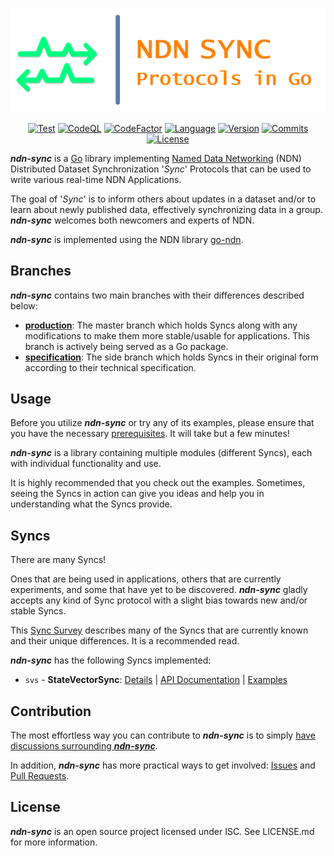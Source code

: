 <div align="center">

![Visual](/docs/README_VISUAL.png)

[![Test](https://img.shields.io/github/actions/workflow/status/justincpresley/ndn-sync/test.yaml?branch=production&label=Test)][1]
[![CodeQL](https://img.shields.io/github/actions/workflow/status/justincpresley/ndn-sync/codeql.yml?branch=production&label=CodeQL)][2]
[![CodeFactor](https://img.shields.io/codefactor/grade/github/justincpresley/ndn-sync/production?label=CodeFactor)][3]
[![Language](https://img.shields.io/github/go-mod/go-version/justincpresley/ndn-sync/production?label=Go)][4]
[![Version](https://img.shields.io/github/v/tag/justincpresley/ndn-sync?label=Latest%20version)][5]
[![Commits](https://img.shields.io/github/commits-since/justincpresley/ndn-sync/latest/production?label=Unreleased%20commits)][6]
[![License](https://img.shields.io/github/license/justincpresley/ndn-sync?label=License)][7]

</div>

***ndn-sync*** is a [Go](https://go.dev/) library implementing [Named Data Networking](https://named-data.net/) (NDN) Distributed Dataset Synchronization '*Sync*' Protocols that can be used to write various real-time NDN Applications.

The goal of '*Sync*' is to inform others about updates in a dataset and/or to learn
about newly published data, effectively synchronizing data in a group.
***ndn-sync*** welcomes both newcomers and experts of NDN.

***ndn-sync*** is implemented using the NDN library [go-ndn](https://github.com/zjkmxy/go-ndn).


## Branches

***ndn-sync*** contains two main branches with their differences described below:

* [**production**](https://github.com/justincpresley/ndn-sync/tree/production): The master branch which holds Syncs along with any modifications to make them more stable/usable for applications. This branch is actively being served as a Go package.
* [**specification**](https://github.com/justincpresley/ndn-sync/tree/specification): The side branch which holds Syncs in their original form according to their technical specification.


## Usage

Before you utilize ***ndn-sync*** or try any of its examples, please ensure that you have the necessary [prerequisites](/docs/INSTALL.md). It will take but a few minutes!

***ndn-sync*** is a library containing multiple modules (different Syncs), each with individual functionality and use.

It is highly recommended that you check out the examples. Sometimes, seeing the Syncs in action can give you ideas and help you in understanding what the Syncs provide.


## Syncs

There are many Syncs!

Ones that are being used in applications, others that are currently experiments,
and some that have yet to be discovered. ***ndn-sync*** gladly accepts any
kind of Sync protocol with a slight bias towards new and/or stable Syncs.

This [Sync Survey](https://named-data.net/wp-content/uploads/2021/05/ndn-0053-2-sync-survey.pdf)
describes many of the Syncs that are currently known and their unique differences. It is a recommended read.

***ndn-sync*** has the following Syncs implemented:

* `svs` - **StateVectorSync**: [Details](/docs/syncs/SVS.md) | [API Documentation](https://pkg.go.dev/github.com/justincpresley/ndn-sync/pkg/svs) | [Examples](/examples/svs/README.md)


## Contribution

The most effortless way you can contribute to ***ndn-sync*** is to simply [have discussions surrounding ***ndn-sync***](https://github.com/justincpresley/ndn-sync/discussions).

In addition, ***ndn-sync*** has more practical ways to get involved: [Issues](https://github.com/justincpresley/ndn-sync/issues) and [Pull Requests](https://github.com/justincpresley/ndn-sync/pulls).


## License

***ndn-sync*** is an open source project licensed under ISC. See LICENSE.md for more information.

[1]: https://github.com/justincpresley/ndn-sync/actions/workflows/test.yaml
[2]: https://github.com/justincpresley/ndn-sync/actions/workflows/codeql.yml
[3]: https://www.codefactor.io/repository/github/justincpresley/ndn-sync
[4]: https://go.dev/
[5]: https://github.com/justincpresley/ndn-sync/releases
[6]: https://github.com/justincpresley/ndn-sync/compare/v0.0.0-alpha.12...HEAD
[7]: https://en.wikipedia.org/wiki/ISC_license
